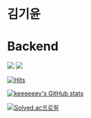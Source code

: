 # 김기윤

# Backend
<img src="https://img.shields.io/badge/Spring-6DB33F?style=flat-square&logo=Spring&logoColor=FFF" style="max-width:100%"/>
<img src="https://img.shields.io/badge/Spring Boot-6DB33F?style=flat-square&logo=Spring Boot&logoColor=FFF" style="max-width:100%"/>

[![Hits](https://hits.seeyoufarm.com/api/count/incr/badge.svg?url=https%3A%2F%2Fgithub.com%2Fkeeeeeey&count_bg=%2379C83D&title_bg=%23555555&icon=&icon_color=%23E7E7E7&title=hits&edge_flat=false)](https://hits.seeyoufarm.com)

[![keeeeeey's GitHub stats](https://github-readme-stats.vercel.app/api?username=keeeeeey)](https://github.com/anuraghazra/github-readme-stats)

[![Solved.ac프로필](http://mazassumnida.wtf/api/v2/generate_badge?boj=sseioul)](https://solved.ac/sseioul)
